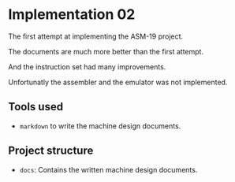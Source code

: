 
# Implementation 02

The first attempt at implementing the ASM-19 project.

The documents are much more better than the first attempt.

And the instruction set had many improvements.

Unfortunatly the assembler and the emulator was not implemented.

## Tools used

- `markdown` to write the machine design documents.

## Project structure

- `docs`: Contains the written machine design documents.
